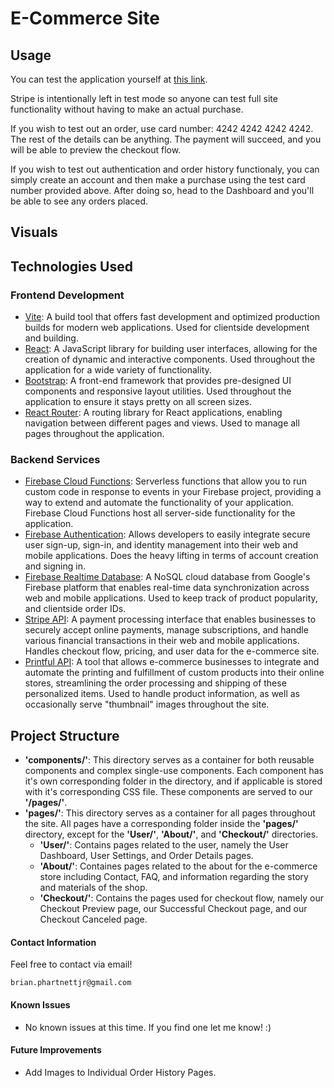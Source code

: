 # E-Commerce Site

## Usage
You can test the application yourself at [this link](https://ecommerce-site-584f2.web.app/).

Stripe is intentionally left in test mode so anyone can test full site functionality without having to make an actual purchase. 

If you wish to test out an order, use card number: 4242 4242 4242 4242. The rest of the details can be anything. The payment will succeed, and you will be able to preview the checkout flow.

If you wish to test out authentication and order history functionaly, you can simply create an account and then make a purchase using the test card number provided above. After doing so, head to the Dashboard and you'll be able to see any orders placed. 


## Visuals

## Technologies Used

### Frontend Development

 - [Vite](https://vitejs.dev/): A build tool that offers fast development and optimized production builds for modern web applications. Used for clientside development and building.
 - [React](https://react.dev/): A JavaScript library for building user interfaces, allowing for the creation of dynamic and interactive components. Used throughout the application for a wide variety of functionality.
 - [Bootstrap](https://getbootstrap.com/): A front-end framework that provides pre-designed UI components and responsive layout utilities. Used throughout the application to ensure it stays pretty on all screen sizes.
 - [React Router](https://reactrouter.com/en/main): A routing library for React applications, enabling navigation between different pages and views. Used to manage all pages throughout the application.

 ### Backend Services

 - [Firebase Cloud Functions](https://firebase.google.com/docs/functions): Serverless functions that allow you to run custom code in response to events in your Firebase project, providing a way to extend and automate the functionality of your application. Firebase Cloud Functions host all server-side functionality for the application.
 - [Firebase Authentication](https://firebase.google.com/docs/auth): Allows developers to easily integrate secure user sign-up, sign-in, and identity management into their web and mobile applications. Does the heavy lifting in terms of account creation and signing in.  
 - [Firebase Realtime Database](https://firebase.google.com/docs/database): A NoSQL cloud database from Google's Firebase platform that enables real-time data synchronization across web and mobile applications. Used to keep track of product popularity, and clientside order IDs.
 - [Stripe API](https://stripe.com/docs/api): A payment processing interface that enables businesses to securely accept online payments, manage subscriptions, and handle various financial transactions in their web and mobile applications. Handles checkout flow, pricing, and user data for the e-commerce site.
  - [Printful API](https://developers.printful.com/docs/): A tool that allows e-commerce businesses to integrate and automate the printing and fulfillment of custom products into their online stores, streamlining the order processing and shipping of these personalized items. Used to handle product information, as well as occasionally serve "thumbnail" images throughout the site.

 ## Project Structure
 
- **'components/'**: This directory serves as a container for both reusable components and complex single-use components. Each component has it's own corresponding folder in the directory, and if applicable is stored with it's corresponding CSS file. These components are served to our **'/pages/'**.
- **'pages/'**: This directory serves as a container for all pages throughout the site. All pages have a corresponding folder inside the **'pages/'** directory, except for the **'User/'**, **'About/'**, and **'Checkout/'** directories.
    - **'User/'**: Contains pages related to the user, namely the User Dashboard, User Settings, and Order Details pages.
    - **'About/'**: Containes pages related to the about for the e-commerce store including Contact, FAQ, and information regarding the story and materials of the shop.
    - **'Checkout/'**: Contains the pages used for checkout flow, namely our Checkout Preview page, our Successful Checkout page, and our Checkout Canceled page.



 #### Contact Information

Feel free to contact via email! 

```brian.phartnettjr@gmail.com```

 #### Known Issues

 - No known issues at this time. If you find one let me know! :)

 #### Future Improvements
 - Add Images to Individual Order History Pages.



 

